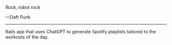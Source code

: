 
*Rock, robot rock*

—Daft Punk

---

Rails app that uses  ChatGPT to generate Spotify playlists tailored to the workouts of the day.
